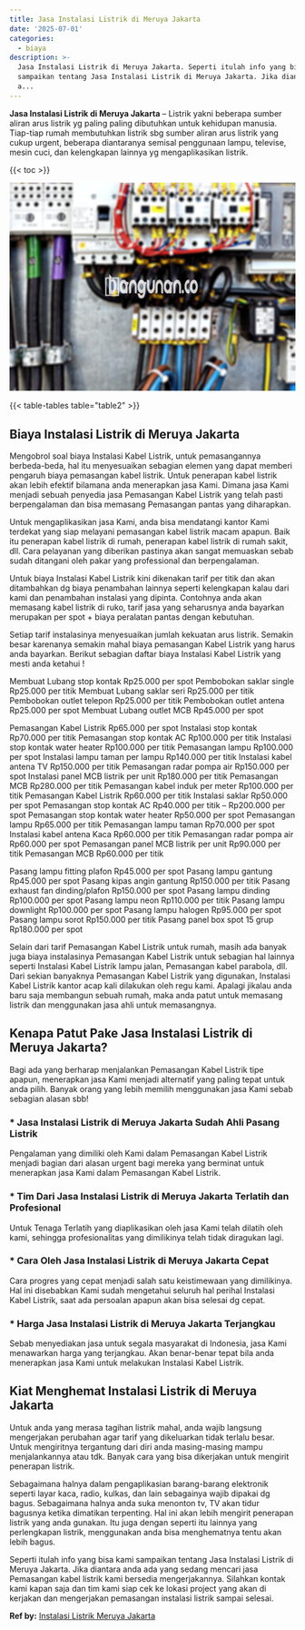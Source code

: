 ```yaml
---
title: Jasa Instalasi Listrik di Meruya Jakarta
date: '2025-07-01'
categories:
  - biaya
description: >-
  Jasa Instalasi Listrik di Meruya Jakarta. Seperti itulah info yang bisa kami
  sampaikan tentang Jasa Instalasi Listrik di Meruya Jakarta. Jika diantara anda
  a...
---
```


**Jasa Instalasi Listrik di Meruya Jakarta** – Listrik yakni beberapa sumber aliran arus listrik yg paling paling dibutuhkan untuk kehidupan manusia. Tiap-tiap rumah membutuhkan listrik sbg sumber aliran arus listrik yang cukup urgent, beberapa diantaranya semisal penggunaan lampu, televise, mesin cuci, dan kelengkapan lainnya yg mengaplikasikan listrik.

{{< toc >}}

![Jasa Instalasi Listrik di Meruya Jakarta](/images/instalasi-listrik-murah31.png)

{{< table-tables table="table2" >}}

## Biaya Instalasi Listrik di Meruya Jakarta

Mengobrol soal biaya Instalasi Kabel Listrik, untuk pemasangannya berbeda-beda, hal itu menyesuaikan sebagian elemen yang dapat memberi pengaruh biaya pemasangan kabel listrik. Untuk penerapan kabel listrik akan lebih efektif bilamana anda menerapkan jasa Kami. Dimana jasa Kami menjadi sebuah penyedia jasa Pemasangan Kabel Listrik yang telah pasti berpengalaman dan bisa memasang Pemasangan pantas yang diharapkan.

Untuk mengaplikasikan jasa Kami, anda bisa mendatangi kantor Kami terdekat yang siap melayani pemasangan kabel listrik macam apapun. Baik itu penerapan kabel listrik di rumah, penerapan kabel listrik di rumah sakit, dll. Cara pelayanan yang diberikan pastinya akan sangat memuaskan sebab sudah ditangani oleh pakar yang professional dan berpengalaman.

Untuk biaya Instalasi Kabel Listrik kini dikenakan tarif per titik dan akan ditambahkan dg biaya penambahan lainnya seperti kelengkapan kalau dari kami dan penambahan instalasi yang dipinta. Contohnya anda akan memasang kabel listrik di ruko, tarif jasa yang seharusnya anda bayarkan merupakan per spot + biaya peralatan pantas dengan kebutuhan.

Setiap tarif instalasinya menyesuaikan jumlah kekuatan arus listrik. Semakin besar karenanya semakin mahal biaya pemasangan Kabel Listrik yang harus anda bayarkan. Berikut sebagian daftar biaya Instalasi Kabel Listrik yang mesti anda ketahui !

Membuat Lubang stop kontak Rp25.000 per spot Pembobokan saklar single Rp25.000 per titik Membuat Lubang saklar seri Rp25.000 per titik Pembobokan outlet telepon Rp25.000 per titik Pembobokan outlet antena Rp25.000 per spot Membuat Lubang outlet MCB Rp45.000 per spot

Pemasangan Kabel Listrik Rp65.000 per spot Instalasi stop kontak Rp70.000 per titik Pemasangan stop kontak AC Rp100.000 per titik Instalasi stop kontak water heater Rp100.000 per titik Pemasangan lampu Rp100.000 per spot Instalasi lampu taman per lampu Rp140.000 per titik Instalasi kabel antena TV Rp150.000 per titik Pemasangan radar pompa air Rp150.000 per spot Instalasi panel MCB listrik per unit Rp180.000 per titik Pemasangan MCB Rp280.000 per titik Pemasangan kabel induk per meter Rp100.000 per titik Pemasangan Kabel Listrik Rp60.000 per titik Instalasi saklar Rp50.000 per spot Pemasangan stop kontak AC Rp40.000 per titik – Rp200.000 per spot Pemasangan stop kontak water heater Rp50.000 per spot Pemasangan lampu Rp65.000 per titik Pemasangan lampu taman Rp70.000 per spot Instalasi kabel antena Kaca Rp60.000 per titik Pemasangan radar pompa air Rp60.000 per spot Pemasangan panel MCB listrik per unit Rp90.000 per titik Pemasangan MCB Rp60.000 per titik

Pasang lampu fitting plafon Rp45.000 per spot Pasang lampu gantung Rp45.000 per spot Pasang kipas angin gantung Rp150.000 per titik Pasang exhaust fan dinding/plafon Rp150.000 per spot Pasang lampu dinding Rp100.000 per spot Pasang lampu neon Rp110.000 per titik Pasang lampu downlight Rp100.000 per spot Pasang lampu halogen Rp95.000 per spot Pasang lampu sorot Rp150.000 per titik Pasang panel box spot 15 grup Rp180.000 per spot

Selain dari tarif Pemasangan Kabel Listrik untuk rumah, masih ada banyak juga biaya instalasinya Pemasangan Kabel Listrik untuk sebagian hal lainnya seperti Instalasi Kabel Listrik lampu jalan, Pemasangan kabel parabola, dll. Dari sekian banyaknya Pemasangan Kabel Listrik yang digunakan, Instalasi Kabel Listrik kantor acap kali dilakukan oleh regu kami. Apalagi jikalau anda baru saja membangun sebuah rumah, maka anda patut untuk memasang listrik dan menggunakan jasa ahli untuk memasangnya.

## Kenapa Patut Pake Jasa Instalasi Listrik di Meruya Jakarta?

Bagi ada yang berharap menjalankan Pemasangan Kabel Listrik tipe apapun, menerapkan jasa Kami menjadi alternatif yang paling tepat untuk anda pilih. Banyak orang yang lebih memilih menggunakan jasa Kami sebab sebagian alasan sbb!

### \* Jasa Instalasi Listrik di Meruya Jakarta Sudah Ahli Pasang Listrik

Pengalaman yang dimiliki oleh Kami dalam Pemasangan Kabel Listrik menjadi bagian dari alasan urgent bagi mereka yang berminat untuk menerapkan jasa Kami dalam Pemasangan Kabel Listrik.

### \* Tim Dari Jasa Instalasi Listrik di Meruya Jakarta Terlatih dan Profesional

Untuk Tenaga Terlatih yang diaplikasikan oleh jasa Kami telah dilatih oleh kami, sehingga profesionalitas yang dimilikinya telah tidak diragukan lagi.

### \* Cara Oleh Jasa Instalasi Listrik di Meruya Jakarta Cepat

Cara progres yang cepat menjadi salah satu keistimewaan yang dimilikinya. Hal ini disebabkan Kami sudah mengetahui seluruh hal perihal Instalasi Kabel Listrik, saat ada persoalan apapun akan bisa selesai dg cepat.

### \* Harga Jasa Instalasi Listrik di Meruya Jakarta Terjangkau

Sebab menyediakan jasa untuk segala masyarakat di Indonesia, jasa Kami menawarkan harga yang terjangkau. Akan benar-benar tepat bila anda menerapkan jasa Kami untuk melakukan Instalasi Kabel Listrik.

## Kiat Menghemat Instalasi Listrik di Meruya Jakarta


Untuk anda yang merasa tagihan listrik mahal, anda wajib langsung mengerjakan perubahan agar tarif yang dikeluarkan tidak terlalu besar. Untuk mengiritnya tergantung dari diri anda masing-masing mampu menjalankannya atau tdk. Banyak cara yang bisa dikerjakan untuk mengirit penerapan listrik.

Sebagaimana halnya dalam pengaplikasian barang-barang elektronik seperti layar kaca, radio, kulkas, dan lain sebagainya wajib dipakai dg bagus. Sebagaimana halnya anda suka menonton tv, TV akan tidur bagusnya ketika dimatikan terpenting. Hal ini akan lebih mengirit penerapan listrik yang anda gunakan. Itu juga dengan seperti itu lainnya yang perlengkapan listrik, menggunakan anda bisa menghematnya tentu akan lebih bagus.

Seperti itulah info yang bisa kami sampaikan tentang Jasa Instalasi Listrik di Meruya Jakarta. Jika diantara anda ada yang sedang mencari jasa Pemasangan kabel listrik kami bersedia mengerjakannya. Silahkan kontak kami kapan saja dan tim kami siap cek ke lokasi project yang akan di kerjakan dan mengerjakan pemasangan instalasi listrik sampai selesai.

**Ref by:** [Instalasi Listrik Meruya Jakarta](https://id.wikipedia.org/wiki/Instalasi)
